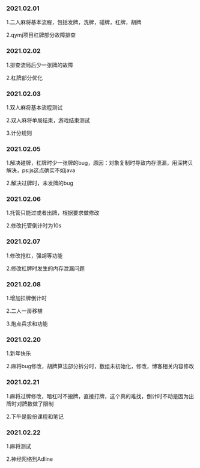 ### 2021.02.01
1.二人麻将基本流程，包括发牌，洗牌，碰牌，杠牌，胡牌

2.qymj项目杠牌部分故障排查

### 2021.02.02
1.排查流局后少一张牌的故障

2.杠牌部分优化

### 2021.02.03
1.双人麻将基本流程测试

2.双人麻将单局结束，游戏结束测试

3.计分规则

### 2021.02.05
1.解决碰牌，杠牌时少一张牌的bug，原因：对象复制时导致内存泄漏，用深拷贝解决，ps:js这点确实不如java

2.解决过牌时，未发牌的bug

### 2021.02.06
1.托管只能过或者出牌，根据要求做修改

2.修改托管倒计时为10s

### 2021.02.07
1.修改抢杠，强胡等功能

2.修改杠牌时发生的内存泄漏问题

### 2021.02.08
1.增加扣牌倒计时

2.二人一房移植

3.炮点兵求和功能

### 2021.02.20
1.新年快乐

2.麻将bug修改，胡牌算法部分拆分时，数组未初始化，修改，博客相关内容修改

### 2021.02.21
1.麻将过牌修改，暗杠时不搬牌，直接打牌，这个真的难找，倒计时不动是因为出牌时对牌数做了限制

2.下午是股份课程和笔记

### 2021.02.22
1.麻将测试

2.神经网络到Adline


